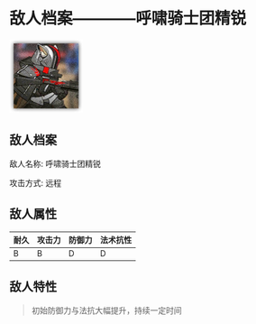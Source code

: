 # 敌人档案————呼啸骑士团精锐

![呼啸骑士团精锐](./eneIcons/呼啸骑士团精锐.png)

## 敌人档案

敌人名称: 呼啸骑士团精锐

攻击方式: 远程

## 敌人属性

| 耐久      | 攻击力  | 防御力 | 法术抗性 |
|---------|------|-----|------|
| B | B | D | D |

## 敌人特性
> 初始防御力与法抗大幅提升，持续一定时间

